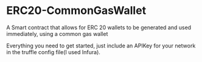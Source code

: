 # ERC20-CommonGasWallet
A Smart contract that allows for ERC 20 wallets to be generated and used immediately, using a common gas wallet


Everything you need to get started, just include an APIKey for your network in the truffle config file(I used Infura).
